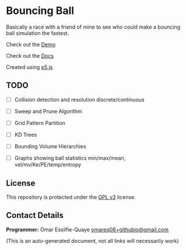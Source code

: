 # Bouncing Ball

Basically a race with a friend of mine to see who could make a bouncing ball simulation the fastest.


Check out the [Demo](https://omareq.github.io/bouncing-ball)

Check out the [Docs](https://omareq.github.io/bouncing-ball/docs)

Created using [p5.js](https://p5js.org/)

TODO
----

- [ ]   Collision detection and resolution discrete/continuous

- [ ]   Sweep and Prune Algorithm

- [ ]   Grid Pattern Partition

- [ ]   KD Trees

- [ ]   Bounding Volume Hierarchies

- [ ]   Graphs showing ball statistics min/max/mean, vel/mv/Ke/PE/temp/entropy

## License

This repository is protected under the [GPL v3](https://www.gnu.org/licenses/gpl-3.0.html) license.

## Contact Details

__Programmer:__ Omar Essilfie-Quaye [omareq08+githubio@gmail.com](mailto:omareq08+githubio@gmail.com?subject=Omar%20EQ%20Github%20Pages%20-%20Bouncing%20Ball%20Project)


(This is an auto-generated document, not all links will necessarily work)
